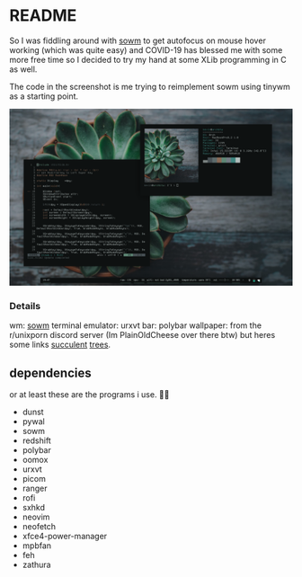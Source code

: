 # README

So I was fiddling around with [sowm](https://github.com/dylanaraps/sowm) to get autofocus on mouse hover working (which was quite easy) and COVID-19 has blessed me with some more free time so I decided to try my hand at some XLib programming in C as well.

The code in the screenshot is me trying to reimplement sowm using tinywm as a starting point.

![screenshot](screenshot.png)

### Details

wm: [sowm](https://github.com/dylanaraps/sowm)
terminal emulator: urxvt
bar: polybar
wallpaper: from the r/unixporn discord server (Im PlainOldCheese over there btw) but heres some links [succulent](https://github.com/torvim/pape/blob/master/moody_tumblr_vibes/pot.jpg) [trees](https://i.imgur.com/zP5ZP4i.jpg).


## dependencies

or at least these are the programs i use. 🤷‍♂️

- dunst
- pywal
- sowm
- redshift
- polybar
- oomox
- urxvt
- picom
- ranger
- rofi
- sxhkd
- neovim
- neofetch
- xfce4-power-manager
- mpbfan
- feh
- zathura
